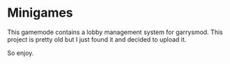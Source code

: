 # Minigames

This gamemode contains a lobby management system for garrysmod. This project is pretty old but I just found it and decided to upload it. 

So enjoy. 